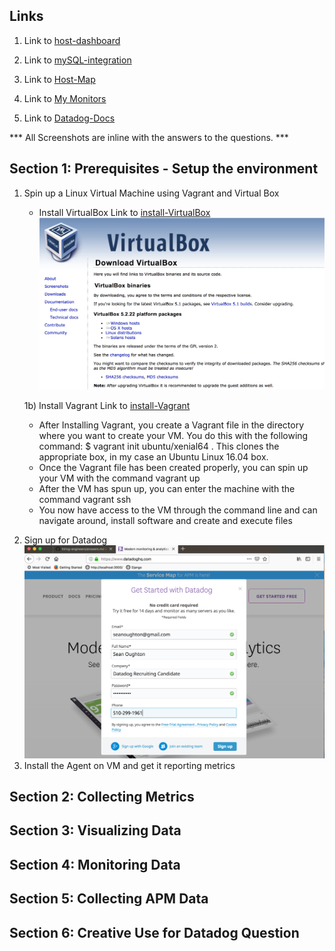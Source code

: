 ## Links

1. Link to [host-dashboard](https://app.datadoghq.com/dash/host/732018690?live=true&page=0&tile_size=m&is_auto=false&from_ts=1544806380000&to_ts=1544809980000)

2. Link to [mySQL-integration](https://app.datadoghq.com/dash/integration/12/mysql---overview?tile_size=m&page=0&is_auto=false&from_ts=1544806500000&to_ts=1544810100000&live=true)

3. Link to [Host-Map](https://app.datadoghq.com/infrastructure/map?fillby=avg%3Acpuutilization&sizeby=avg%3Anometric&groupby=availability-zone&nameby=name&nometrichosts=false&tvMode=false&nogrouphosts=true&palette=green_to_orange&paletteflip=false&node_type=host)

4. Link to [My Monitors](https://app.datadoghq.com/monitors/manage)

5. Link to [Datadog-Docs](https://docs.datadoghq.com/)


*** All Screenshots are inline with the answers to the questions. ***

## Section 1: Prerequisites - Setup the environment
1. Spin up a Linux Virtual Machine using Vagrant and Virtual Box

   - Install VirtualBox
Link to [install-VirtualBox](https://www.virtualbox.org/wiki/Downloads)
  ![VirtualBox](./datadog-images/section-1/install-virtual-box.png)

    1b) Install Vagrant
Link to [install-Vagrant](https://www.vagrantup.com/intro/getting-started/install.html)

    * After Installing Vagrant, you create a Vagrant file in the directory where you want to create your VM. You do this with the following command:  $ vagrant init ubuntu/xenial64 .
    This clones the appropriate box, in my case an Ubuntu Linux 16.04 box.
    * Once the Vagrant file has been created properly, you can spin up your VM with the command vagrant up
    * After the VM has spun up, you can enter the machine with the command vagrant ssh
    * You now have access to the VM through the command line and can navigate around, install software and create and execute files

  2) Sign up for Datadog
  ![sign up](./datadog-images/section-1/signup-for-datadog.png)
  3) Install the Agent on VM and get it reporting metrics

## Section 2: Collecting Metrics

## Section 3: Visualizing Data

## Section 4: Monitoring Data

## Section 5: Collecting APM Data

## Section 6: Creative Use for Datadog Question
